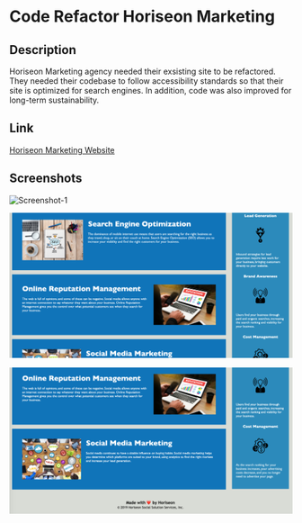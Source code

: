 # Code Refactor Horiseon Marketing
## Description
Horiseon Marketing agency needed their exsisting site to be refactored. They needed their codebase to follow accessibility standards so that their site is optimized for search engines. In addition, code was also improved for long-term sustainability. 

## Link 
[Horiseon Marketing Website](https://akelstrom.github.io/horiseon-marketing/)

## Screenshots

![Screenshot-1](https://github.com/akelstrom/horiseon-marketing/blob/master/Screen%20Shot%202020-10-17%20at%2011.47.10%20AM.png)

![Screenshot-2](https://github.com/akelstrom/horiseon-marketing/blob/master/Screen%20Shot%202020-10-17%20at%2011.52.10%20AM.png)

![Screenshot-3](https://github.com/akelstrom/horiseon-marketing/blob/master/Screen%20Shot%202020-10-17%20at%2011.52.25%20AM.png)

